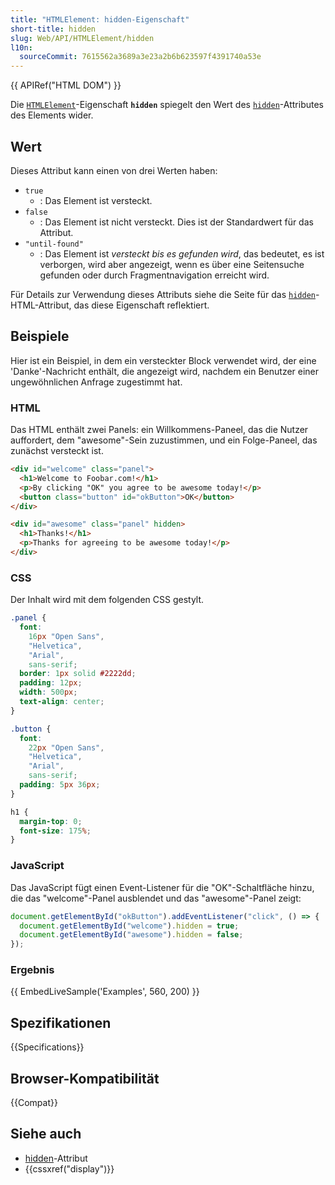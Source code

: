 ```yaml
---
title: "HTMLElement: hidden-Eigenschaft"
short-title: hidden
slug: Web/API/HTMLElement/hidden
l10n:
  sourceCommit: 7615562a3689a3e23a2b6b623597f4391740a53e
---
```


{{ APIRef("HTML DOM") }}

Die [`HTMLElement`](/de/docs/Web/API/HTMLElement)-Eigenschaft **`hidden`** spiegelt den Wert des [`hidden`](/de/docs/Web/HTML/Reference/Global_attributes/hidden)-Attributes des Elements wider.

## Wert

Dieses Attribut kann einen von drei Werten haben:

- `true`
  - : Das Element ist versteckt.
- `false`
  - : Das Element ist nicht versteckt. Dies ist der Standardwert für das Attribut.
- `"until-found"`
  - : Das Element ist _versteckt bis es gefunden wird_, das bedeutet, es ist verborgen, wird aber angezeigt, wenn es über eine Seitensuche gefunden oder durch Fragmentnavigation erreicht wird.

Für Details zur Verwendung dieses Attributs siehe die Seite für das [`hidden`](/de/docs/Web/HTML/Reference/Global_attributes/hidden)-HTML-Attribut, das diese Eigenschaft reflektiert.

## Beispiele

Hier ist ein Beispiel, in dem ein versteckter Block verwendet wird, der eine 'Danke'-Nachricht enthält, die angezeigt wird, nachdem ein Benutzer einer ungewöhnlichen Anfrage zugestimmt hat.

### HTML

Das HTML enthält zwei Panels: ein Willkommens-Paneel, das die Nutzer auffordert, dem "awesome"-Sein zuzustimmen, und ein Folge-Paneel, das zunächst versteckt ist.

```html
<div id="welcome" class="panel">
  <h1>Welcome to Foobar.com!</h1>
  <p>By clicking "OK" you agree to be awesome today!</p>
  <button class="button" id="okButton">OK</button>
</div>

<div id="awesome" class="panel" hidden>
  <h1>Thanks!</h1>
  <p>Thanks for agreeing to be awesome today!</p>
</div>
```

### CSS

Der Inhalt wird mit dem folgenden CSS gestylt.

```css
.panel {
  font:
    16px "Open Sans",
    "Helvetica",
    "Arial",
    sans-serif;
  border: 1px solid #2222dd;
  padding: 12px;
  width: 500px;
  text-align: center;
}

.button {
  font:
    22px "Open Sans",
    "Helvetica",
    "Arial",
    sans-serif;
  padding: 5px 36px;
}

h1 {
  margin-top: 0;
  font-size: 175%;
}
```

### JavaScript

Das JavaScript fügt einen Event-Listener für die "OK"-Schaltfläche hinzu, die das "welcome"-Panel ausblendet und das "awesome"-Panel zeigt:

```js
document.getElementById("okButton").addEventListener("click", () => {
  document.getElementById("welcome").hidden = true;
  document.getElementById("awesome").hidden = false;
});
```

### Ergebnis

{{ EmbedLiveSample('Examples', 560, 200) }}

## Spezifikationen

{{Specifications}}

## Browser-Kompatibilität

{{Compat}}

## Siehe auch

- [hidden](/de/docs/Web/HTML/Reference/Global_attributes/hidden)-Attribut
- {{cssxref("display")}}
